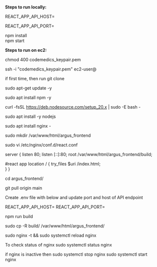 **Steps to run locally:**

REACT_APP_API_HOST=<hostname>

REACT_APP_API_PORT=<port>

npm install  
npm start

**Steps to run on ec2:**

chmod 400 codemedics_keypair.pem

ssh -i "codemedics_keypair.pem" ec2-user@<hostname>

if first time, then run
git clone <repourl>

sudo apt-get update -y

sudo apt install npm -y

curl -fsSL https://deb.nodesource.com/setup_20.x | sudo -E bash -

sudo apt install -y nodejs

sudo apt install nginx -

sudo mkdir /var/www/html/argus_frontend

sudo vi /etc/nginx/conf.d/react.conf

server {
 listen 80;
 listen [::]:80;
 root /var/www/html/argus_frontend/build;

 #react app
 location / {
  try_files $uri /index.html;  
 }
}

cd argus_frontend/

git pull origin main

Create .env file with below and update port and host of API endpoint

REACT_APP_API_HOST=<hostname>
REACT_APP_API_PORT=<port>

npm run build

sudo cp -R build/ /var/www/html/argus_frontend/

sudo nginx -t && sudo systemctl reload nginx

To check status of nginx
sudo systemctl status nginx

if nginx is inactive then
sudo systemctl stop nginx
sudo systemctl start nginx
